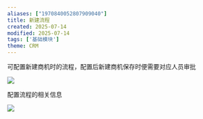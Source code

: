 ```yaml
---
aliases: ["1970840052807909040"]
title: 新建流程
created: 2025-07-14
modified: 2025-07-14
tags: ['基础模块']
theme: CRM
---
```


可配置新建商机时的流程，配置后新建商机保存时便需要对应人员审批

![](6f6395d6472321aa81891ca978be8783.jpg)

配置流程的相关信息

![](95465d519e7b133167f26ca43c0e9839.jpg)